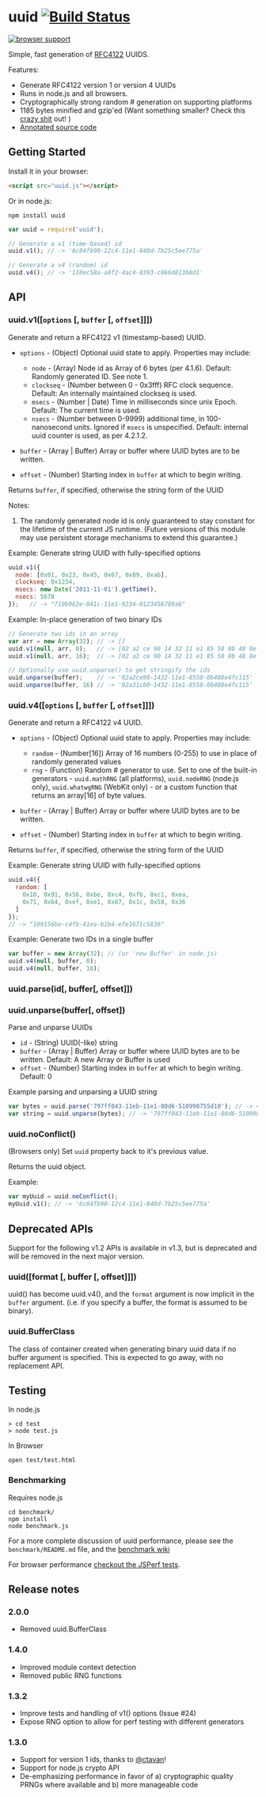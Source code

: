 # uuid [![Build Status](https://secure.travis-ci.org/defunctzombie/node-uuid.svg?branch=master)](http://travis-ci.org/defunctzombie/node-uuid) #

[![browser support](https://ci.testling.com/defunctzombie/node-uuid.png)](https://ci.testling.com/defunctzombie/node-uuid)

Simple, fast generation of [RFC4122](http://www.ietf.org/rfc/rfc4122.txt) UUIDS.

Features:

* Generate RFC4122 version 1 or version 4 UUIDs
* Runs in node.js and all browsers.
* Cryptographically strong random # generation on supporting platforms
* 1185 bytes minified and gzip'ed  (Want something smaller?  Check this [crazy shit](https://gist.github.com/982883) out! )
* [Annotated source code](http://broofa.github.com/node-uuid/docs/uuid.html)

## Getting Started

Install it in your browser:

```html
<script src="uuid.js"></script>
```

Or in node.js:

```
npm install uuid
```

```javascript
var uuid = require('uuid');

// Generate a v1 (time-based) id
uuid.v1(); // -> '6c84fb90-12c4-11e1-840d-7b25c5ee775a'

// Generate a v4 (random) id
uuid.v4(); // -> '110ec58a-a0f2-4ac4-8393-c866d813b8d1'
```

## API

### uuid.v1([`options` [, `buffer` [, `offset`]]])

Generate and return a RFC4122 v1 (timestamp-based) UUID.

* `options` - (Object) Optional uuid state to apply. Properties may include:

  * `node` - (Array) Node id as Array of 6 bytes (per 4.1.6). Default: Randomly generated ID.  See note 1.
  * `clockseq` - (Number between 0 - 0x3fff) RFC clock sequence.  Default: An internally maintained clockseq is used.
  * `msecs` - (Number | Date) Time in milliseconds since unix Epoch.  Default: The current time is used.
  * `nsecs` - (Number between 0-9999) additional time, in 100-nanosecond units. Ignored if `msecs` is unspecified. Default: internal uuid counter is used, as per 4.2.1.2.

* `buffer` - (Array | Buffer) Array or buffer where UUID bytes are to be written.
* `offset` - (Number) Starting index in `buffer` at which to begin writing.

Returns `buffer`, if specified, otherwise the string form of the UUID

Notes:

1. The randomly generated node id is only guaranteed to stay constant for the lifetime of the current JS runtime. (Future versions of this module may use persistent storage mechanisms to extend this guarantee.)

Example: Generate string UUID with fully-specified options

```javascript
uuid.v1({
  node: [0x01, 0x23, 0x45, 0x67, 0x89, 0xab],
  clockseq: 0x1234,
  msecs: new Date('2011-11-01').getTime(),
  nsecs: 5678
});   // -> "710b962e-041c-11e1-9234-0123456789ab"
```

Example: In-place generation of two binary IDs

```javascript
// Generate two ids in an array
var arr = new Array(32); // -> []
uuid.v1(null, arr, 0);   // -> [02 a2 ce 90 14 32 11 e1 85 58 0b 48 8e 4f c1 15]
uuid.v1(null, arr, 16);  // -> [02 a2 ce 90 14 32 11 e1 85 58 0b 48 8e 4f c1 15 02 a3 1c b0 14 32 11 e1 85 58 0b 48 8e 4f c1 15]

// Optionally use uuid.unparse() to get stringify the ids
uuid.unparse(buffer);    // -> '02a2ce90-1432-11e1-8558-0b488e4fc115'
uuid.unparse(buffer, 16) // -> '02a31cb0-1432-11e1-8558-0b488e4fc115'
```

### uuid.v4([`options` [, `buffer` [, `offset`]]])

Generate and return a RFC4122 v4 UUID.

* `options` - (Object) Optional uuid state to apply. Properties may include:

  * `random` - (Number[16]) Array of 16 numbers (0-255) to use in place of randomly generated values
  * `rng` - (Function) Random # generator to use.  Set to one of the built-in generators - `uuid.mathRNG` (all platforms), `uuid.nodeRNG` (node.js only), `uuid.whatwgRNG` (WebKit only) - or a custom function that returns an array[16] of byte values.

* `buffer` - (Array | Buffer) Array or buffer where UUID bytes are to be written.
* `offset` - (Number) Starting index in `buffer` at which to begin writing.

Returns `buffer`, if specified, otherwise the string form of the UUID

Example: Generate string UUID with fully-specified options

```javascript
uuid.v4({
  random: [
    0x10, 0x91, 0x56, 0xbe, 0xc4, 0xfb, 0xc1, 0xea,
    0x71, 0xb4, 0xef, 0xe1, 0x67, 0x1c, 0x58, 0x36
  ]
});
// -> "109156be-c4fb-41ea-b1b4-efe1671c5836"
```

Example: Generate two IDs in a single buffer

```javascript
var buffer = new Array(32); // (or 'new Buffer' in node.js)
uuid.v4(null, buffer, 0);
uuid.v4(null, buffer, 16);
```

### uuid.parse(id[, buffer[, offset]])
### uuid.unparse(buffer[, offset])

Parse and unparse UUIDs

  * `id` - (String) UUID(-like) string
  * `buffer` - (Array | Buffer) Array or buffer where UUID bytes are to be written. Default: A new Array or Buffer is used
  * `offset` - (Number) Starting index in `buffer` at which to begin writing. Default: 0

Example parsing and unparsing a UUID string

```javascript
var bytes = uuid.parse('797ff043-11eb-11e1-80d6-510998755d10'); // -> <Buffer 79 7f f0 43 11 eb 11 e1 80 d6 51 09 98 75 5d 10>
var string = uuid.unparse(bytes); // -> '797ff043-11eb-11e1-80d6-510998755d10'
```

### uuid.noConflict()

(Browsers only) Set `uuid` property back to it's previous value.

Returns the uuid object.

Example:

```javascript
var myUuid = uuid.noConflict();
myUuid.v1(); // -> '6c84fb90-12c4-11e1-840d-7b25c5ee775a'
```

## Deprecated APIs

Support for the following v1.2 APIs is available in v1.3, but is deprecated and will be removed in the next major version.

### uuid([format [, buffer [, offset]]])

uuid() has become uuid.v4(), and the `format` argument is now implicit in the `buffer` argument. (i.e. if you specify a buffer, the format is assumed to be binary).

### uuid.BufferClass

The class of container created when generating binary uuid data if no buffer argument is specified.  This is expected to go away, with no replacement API.

## Testing

In node.js

```
> cd test
> node test.js
```

In Browser

```
open test/test.html
```

### Benchmarking

Requires node.js

```
cd benchmark/
npm install
node benchmark.js
```

For a more complete discussion of uuid performance, please see the `benchmark/README.md` file, and the [benchmark wiki](https://github.com/broofa/uuid/wiki/Benchmark)

For browser performance [checkout the JSPerf tests](http://jsperf.com/node-uuid-performance).

## Release notes

### 2.0.0
 
* Removed uuid.BufferClass

### 1.4.0

* Improved module context detection
* Removed public RNG functions

### 1.3.2

* Improve tests and handling of v1() options (Issue #24)
* Expose RNG option to allow for perf testing with different generators

### 1.3.0

* Support for version 1 ids, thanks to [@ctavan](https://github.com/ctavan)!
* Support for node.js crypto API
* De-emphasizing performance in favor of a) cryptographic quality PRNGs where available and b) more manageable code
